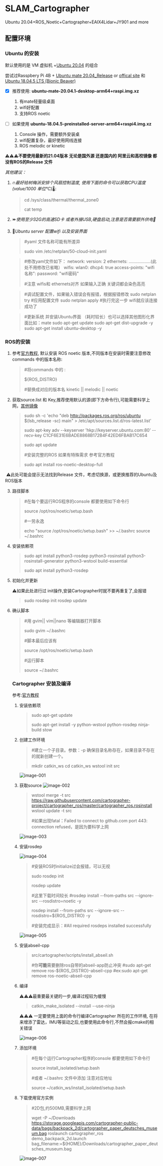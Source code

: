 # SLAM_Cartographer
Ubuntu 20.04+ROS_Noetic+Cartographer+EAIX4Lidar+JY901 and more

## 配置环境

### Ubuntu 的安装

默认使用的是 VM 虚拟机 +[Ubuntu 20.04](https://ubuntu.com/download/desktop) 的组合

尝试过Rasspbery Pi 4B + [Ubuntu mate 20.04_Release](https://releases.ubuntu-mate.org/20.04/armhf/) or [offical site](https://ubuntu-mate.org/download/arm64/focal/) 和 [Ubuntu 18.04.5 LTS (Bionic Beaver)](http://cdimage.ubuntu.com/releases/18.04/release/)

- [x] 推荐使用: **ubuntu-mate-20.04.1-desktop-arm64+raspi.img.xz**
  1. 有mate轻量级桌面
  2. wifi好配置
  3. 支持ROS noetic

- [ ] 如果使用 **ubuntu-18.04.5-preinstalled-server-arm64+raspi4.img.xz** 
  1. Console 操作，需要额外安装桌
  2. wifi配置复杂，最好使用网线连接
  3. ROS melodic or kinetic

:warning::warning::warning:**不要使用最新的21.04版本 无论是国外源 还是国内的 阿里云和高校镜像 都没有ROS的Release 文件**

*其他建议：*

1. :fire:*最好给树梅派安排个风扇控制温度, 使用下面的命令可以获取CPU温度 (value/1000 单位℃)*:thermometer::

   > cd /sys/class/thermal/thermal_zone0
   >
   > cat temp

 2. :fast_forward:*使用至少32G的高速SD卡 或者外接USB,硬盘启动,注意是否需要额外供电:electric_plug:*

 3. :signal_strength:*Ubuntu server 配置wifi 以及安装界面* 

    > #yaml 文件名称可能有所差异
    >
    > sudo vim /etc/netplan/50-cloud-init.yaml
    
    > #修改yaml文件如下：
    > network:
    >    version: 2
    >    ethernets:
    > 	………………(此处不用修改已省略）
    >    wifis:
    >        wlan0:
    >            dhcp4: true
    >            access-points:
    >                "wifi名称":
    >                    password: "wifi密码"
    >
    > #注意 wifis和 ethernets对齐 如果输入正确 关键词都会染色高亮
    
    > #调试配置文件，如果输入错误会有报错，根据报错修改
    > sudo netplan try
    > #应用配置文件
    > sudo netplan apply
    > #执行完这一步 wifi就应该连接成功了
    
    > #更新系统 并安装Ubuntu界面 （耗时较长）也可以选择其他图形化界面比如：mate
    > sudo apt-get update 
    > sudo apt-get dist-upgrade -y 
    > sudo apt-get install ubuntu-desktop -y

###   ROS的安装

1. 参考[官方教程](http://wiki.ros.org/noetic/Installation/Ubuntu), 默认安装 ROS noetic 版本,不同版本在安装时需要注意修改commands 中的版本名称:

   > #将commands 中的 :
   >
   > ${ROS_DISTRO} 
   >
   > #替换成对应的版本名 kinetic || melodic  || noetic

2. 获取source.list 和 Key,推荐使用默认的源(即下方命令行),可能需要科学上网，[其他镜像](http://wiki.ros.org/ROS/Installation/UbuntuMirrors)

   > sudo sh -c 'echo "deb http://packages.ros.org/ros/ubuntu $(lsb_release -sc) main" > /etc/apt/sources.list.d/ros-latest.list'
   >
   > sudo apt-key adv --keyserver 'hkp://keyserver.ubuntu.com:80' --recv-key C1CF6E31E6BADE8868B172B4F42ED6FBAB17C654
   >
   > sudo apt update
   >
   > #安装完整的ROS 如果有特殊需求 参考官方教程
   >
   > sudo apt install ros-noetic-desktop-full

​	:warning:此处可能会提示无法找到Release 文件，考虑切换源，或更换推荐的Ubuntu及ROS版本

3. 路径脚本

   > #在每个要运行ROS程序的console 都要使用如下命令行
   >
   > source /opt/ros/noetic/setup.bash
   >
   > #一劳永逸
   >
   > echo "source /opt/ros/noetic/setup.bash" >> ~/.bashrc
   > source ~/.bashrc

4. 安装依赖项

   > sudo apt install python3-rosdep python3-rosinstall python3-rosinstall-generator python3-wstool build-essential
   >
   > sudo apt install python3-rosdep

5. 初始化并更新

   :warning:如果此处进行过 init操作,安装Cartographer时就不要再重复了,会报错

   > sudo rosdep init
   > rosdep update

6. 确认脚本

   > #用 gvim|| vim||nano 等编辑器打开脚本
   >
   > sudo gvim ~/.bashrc
   >
   > #脚本最后应该有
   >
   > source /opt/ros/noetic/setup.bash
   >
   > #运行脚本
   >
   > source ~/.bashrc

   ### Cartographer 安装及编译

   参考:[官方教程](https://google-cartographer-ros.readthedocs.io/en/latest/compilation.html#)

   1. 安装依赖项

      > sudo apt-get update
      >
      > sudo apt-get install -y python-wstool python-rosdep ninja-build stow

   2. 创建工作环境

      > #建立一个子目录。参数：-p 确保目录名称存在，如果目录不存在的就新创建一个。
      >
      > mkdir catkin_ws
      > cd catkin_ws
      > wstool init src
      
      ![image-001](ScreenShots/001-创建工作环境.png)

   3. 获取source
   ![image-002](ScreenShots/002-设定cloning地址.png)

      > wstool merge -t src https://raw.githubusercontent.com/cartographer-project/cartographer_ros/master/cartographer_ros.rosinstall
      > wstool update -t src
      >
      > #如果出现fatal：Failed to connect to github.com port 443: connection refused，是因为要科学上网

      ![image-003](ScreenShots/003-cloing完成.png)

   4. 安装rosdep

      ![image-004](ScreenShots/004-更新rosdep.png)

      > #安装ROS时initialize过会报错，可以无视
      >
      > sudo rosdep init
      >
      > rosdep update
      >
      > #这里下载时间较长
      > #rosdep install --from-paths src --ignore-src --rosdistro=noetic -y
      >
      > rosdep install --from-paths src --ignore-src --rosdistro=${ROS_DISTRO} -y 
      >
      > #安装完成显示：#All required rosdeps installed successfully

      ![image-005](ScreenShots/005-安装完成.png)

   5. 安装abseil-cpp

      > src/cartographer/scripts/install_abseil.sh
      >
      > #你**可能**需要删除ros自带的abseil-app防止冲突
      > #sudo apt-get remove ros-${ROS_DISTRO}-abseil-cpp
      > #ex:sudo apt-get remove ros-noetic-abseil-cpp

   6. 编译

      :warning::warning::warning:最重要最关键的一步,编译过程较为缓慢

      > catkin_make_isolated --install --use-ninja

      :warning::warning::warning: 一定要使用上面的命令行编译Cartographer 所在的工作环境, 在将来增添了雷达，IMU等驱动之后,也要使用此命令行,不然会报cmake的相关错误

      ![image-006](ScreenShots/006-编译完成.png)

   7. 添加环境

      > #在每个运行Cartographer程序的console 都要使用如下命令行
      >
      > source install_isolated/setup.bash
      >
      > #或者 ~/.bashrc 文件中添加 注意对应地址
      >
      > source ~/catkin_ws/install_isolated/setup.bash
      
   8. 下载使用官方实例
   
      > #2D包,约500MB,需要科学上网
      >
      > wget -P ~/Downloads https://storage.googleapis.com/cartographer-public-data/bags/backpack_2d/cartographer_paper_deutsches_museum.bag
      > roslaunch cartographer_ros demo_backpack_2d.launch bag_filename:=${HOME}/Downloads/cartographer_paper_deutsches_museum.bag
   
      ![image-007](ScreenShots/007-建图实例.png)
